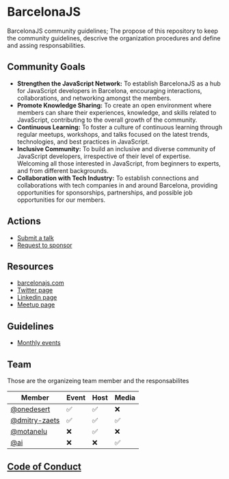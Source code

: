 # BarcelonaJS

BarcelonaJS community guidelines; The propose of this repository to keep the community guidelines, descrive the organization procedures and define and assing responsabilities.

## Community Goals

- **Strengthen the JavaScript Network:** To establish BarcelonaJS as a hub for JavaScript developers in Barcelona, encouraging interactions, collaborations, and networking amongst the members.
- **Promote Knowledge Sharing:** To create an open environment where members can share their experiences, knowledge, and skills related to JavaScript, contributing to the overall growth of the community.
- **Continuous Learning:** To foster a culture of continuous learning through regular meetups, workshops, and talks focused on the latest trends, technologies, and best practices in JavaScript.
- **Inclusive Community:** To build an inclusive and diverse community of JavaScript developers, irrespective of their level of expertise. Welcoming all those interested in JavaScript, from beginners to experts, and from different backgrounds.
- **Collaboration with Tech Industry:** To establish connections and collaborations with tech companies in and around Barcelona, providing opportunities for sponsorships, partnerships, and possible job opportunities for our members.

## Actions

- [Submit a talk](https://github.com/BarcelonaJS/events/issues/new?assignees=&labels=Talk%3A+Feature+%3Acinema%3A&template=talk-feature.md&title=Talk+Proposal%3A+%3Ctalk+title%3E)
- [Request to sponsor](https://github.com/BarcelonaJS/events/issues/new?assignees=&labels=Sponsor+Request+%3Amoney_with_wings%3A&template=sponsor-request.md&title=Sponsor+Request%3A+%3Ccompany+name%3E)

## Resources

- [barcelonajs.com](https://barcelonajs.com)
- [Twitter page](https://twitter.com/bcnjs)
- [Linkedin page](https://www.linkedin.com/company/barcelonajs/)
- [Meetup page](https://www.meetup.com/BarcelonaJS/)

## Guidelines

- [Monthly events](guidelines/monthly.md)

## Team

Those are the organizeing team member and the responsabilites

| Member | Event | Host | Media | 
| --- | --- | --- | --- |
| [@onedesert](https://github.com/onedesert) | ✅ | ✅ | ❌ |
| [@dmitry-zaets](https://github.com/dmitry-zaets) | ✅ | ✅ | ✅ |
| [@motanelu](https://github.com/motanelu) | ❌ | ✅ | ❌ |
| [@ai](https://github.com/ai) | ❌ | ❌ | ✅ |

## [Code of Conduct](./code-of-conduct.md)
